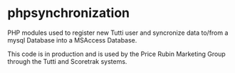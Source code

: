 # phpsynchronization

PHP modules used to register new Tutti user and syncronize data to/from a mysql Database into a MSAccess Database.

This code is in production and is used by the Price Rubin Marketing Group through the Tutti and Scoretrak systems.
